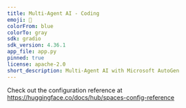 ```yaml
---
title: Multi-Agent AI - Coding
emoji: 🤖
colorFrom: blue
colorTo: gray
sdk: gradio
sdk_version: 4.36.1
app_file: app.py
pinned: true
license: apache-2.0
short_description: Multi-Agent AI with Microsoft AutoGen
---
```


Check out the configuration reference at https://huggingface.co/docs/hub/spaces-config-reference
